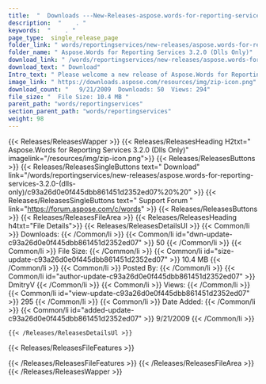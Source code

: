 ```yaml
---
title:  "  Downloads ---New-Releases-aspose.words-for-reporting-services-3.2.0-(dlls-only) . " 
description:  "    . " 
keywords:  "    . " 
page_type:  single_release_page
folder_link: " words/reportingservices/new-releases/aspose.words-for-reporting-services-3.2.0-(dlls-only)/"
folder_name: " Aspose.Words for Reporting Services 3.2.0 (Dlls Only)"
download_link: " /words/reportingservices/new-releases/aspose.words-for-reporting-services-3.2.0-(dlls-only)/c93a26d0e0f445dbb861451d2352ed07"
download_text: " Download"
Intro_text: " Please welcome a new release of Aspose.Words for Reporting Services that support..."
image_link: " https://downloads.aspose.com/resources/img/zip-icon.png"
download_count: "   9/21/2009  Downloads: 50  Views: 294"
file_size: "  File Size: 10.4 MB "
parent_path: "words/reportingservices"
section_parent_path: "words/reportingservices"
weight: 98 
---
```


{{< Releases/ReleasesWapper >}}
  {{< Releases/ReleasesHeading H2txt=" Aspose.Words for Reporting Services 3.2.0 (Dlls Only)" imagelink="/resources/img/zip-icon.png">}}
  {{< Releases/ReleasesButtons >}}
    {{< Releases/ReleasesSingleButtons text=" Download" link="/words/reportingservices/new-releases/aspose.words-for-reporting-services-3.2.0-(dlls-only)/c93a26d0e0f445dbb861451d2352ed07%20%20" >}}
    {{< Releases/ReleasesSingleButtons text=" Support Forum " link="https://forum.aspose.com/c/words" >}}
  {{< Releases/ReleasesButtons >}}
  {{< Releases/ReleasesFileArea >}}
    {{< Releases/ReleasesHeading h4txt="File Details">}}
    {{< Releases/ReleasesDetailsUl >}}
            {{< Common/li  >}} Downloads: {{< /Common/li >}} 
      {{< Common/li id="dwn-update-c93a26d0e0f445dbb861451d2352ed07" >}} 50 {{< /Common/li >}} 
      {{< Common/li  >}} File Size: {{< /Common/li >}} 
      {{< Common/li id="size-update-c93a26d0e0f445dbb861451d2352ed07" >}} 10.4 MB {{< /Common/li >}} 
      {{< Common/li  >}} Posted By: {{< /Common/li >}} 
      {{< Common/li id="author-update-c93a26d0e0f445dbb861451d2352ed07" >}} DmitryV {{< /Common/li >}} 
      {{< Common/li  >}} Views: {{< /Common/li >}} 
      {{< Common/li id="view-update-c93a26d0e0f445dbb861451d2352ed07" >}} 295 {{< /Common/li >}} 
      {{< Common/li  >}} Date Added: {{< /Common/li >}} 
      {{< Common/li id="added-update-c93a26d0e0f445dbb861451d2352ed07" >}} 9/21/2009 {{< /Common/li >}} 

    {{< /Releases/ReleasesDetailsUl >}}

  {{< Releases/ReleasesFileFeatures >}}
      
  {{< /Releases/ReleasesFileFeatures >}}
 {{< /Releases/ReleasesFileArea >}}
{{< /Releases/ReleasesWapper >}}


